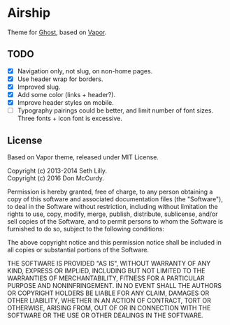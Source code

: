 # Airship

Theme for [Ghost](http://github.com/tryghost/ghost/), based on [Vapor](https://github.com/sethlilly/Vapor).

## TODO

- [x] Navigation only, not slug, on non-home pages.
- [x] Use header wrap for borders.
- [x] Improved slug.
- [x] Add some color (links + header?).
- [x] Improve header styles on mobile.
- [ ] Typography pairings could be better, and limit number of font sizes. Three fonts + icon font is excessive.

## License

Based on Vapor theme, released under MIT License.

Copyright (c) 2013-2014 Seth Lilly.  
Copyright (c) 2016 Don McCurdy.

Permission is hereby granted, free of charge, to any person obtaining a copy of this software and associated documentation files (the "Software"), to deal in the Software without restriction, including without limitation the rights to use, copy, modify, merge, publish, distribute, sublicense, and/or sell copies of the Software, and to permit persons to whom the Software is furnished to do so, subject to the following conditions:

The above copyright notice and this permission notice shall be included in all copies or substantial portions of the Software.

THE SOFTWARE IS PROVIDED "AS IS", WITHOUT WARRANTY OF ANY KIND, EXPRESS OR IMPLIED, INCLUDING BUT NOT LIMITED TO THE WARRANTIES OF MERCHANTABILITY, FITNESS FOR A PARTICULAR PURPOSE AND
NONINFRINGEMENT. IN NO EVENT SHALL THE AUTHORS OR COPYRIGHT HOLDERS BE LIABLE FOR ANY CLAIM, DAMAGES OR OTHER LIABILITY, WHETHER IN AN ACTION OF CONTRACT, TORT OR OTHERWISE, ARISING FROM, OUT OF OR IN CONNECTION WITH THE SOFTWARE OR THE USE OR OTHER DEALINGS IN THE SOFTWARE.
